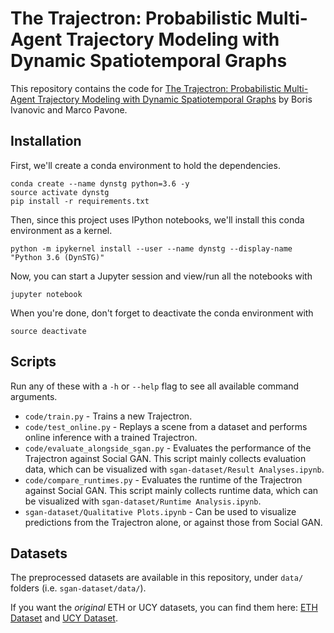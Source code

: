 # The Trajectron: Probabilistic Multi-Agent Trajectory Modeling with Dynamic Spatiotemporal Graphs

This repository contains the code for [The Trajectron: Probabilistic Multi-Agent Trajectory Modeling with Dynamic Spatiotemporal Graphs](https://arxiv.org/abs/1810.05993) by Boris Ivanovic and Marco Pavone.

## Installation ##

First, we'll create a conda environment to hold the dependencies.
```
conda create --name dynstg python=3.6 -y
source activate dynstg
pip install -r requirements.txt
```

Then, since this project uses IPython notebooks, we'll install this conda environment as a kernel.
```
python -m ipykernel install --user --name dynstg --display-name "Python 3.6 (DynSTG)"
```

Now, you can start a Jupyter session and view/run all the notebooks with
```
jupyter notebook
```

When you're done, don't forget to deactivate the conda environment with
```
source deactivate
```

## Scripts ##
Run any of these with a `-h` or `--help` flag to see all available command arguments.
* `code/train.py` - Trains a new Trajectron.
* `code/test_online.py` - Replays a scene from a dataset and performs online inference with a trained Trajectron.
* `code/evaluate_alongside_sgan.py` - Evaluates the performance of the Trajectron against Social GAN. This script mainly collects evaluation data, which can be visualized with `sgan-dataset/Result Analyses.ipynb`.
* `code/compare_runtimes.py` - Evaluates the runtime of the Trajectron against Social GAN. This script mainly collects runtime data, which can be visualized with `sgan-dataset/Runtime Analysis.ipynb`.
* `sgan-dataset/Qualitative Plots.ipynb` - Can be used to visualize predictions from the Trajectron alone, or against those from Social GAN.

## Datasets ##

The preprocessed datasets are available in this repository, under `data/` folders (i.e. `sgan-dataset/data/`).

If you want the *original* ETH or UCY datasets, you can find them here: [ETH Dataset](http://www.vision.ee.ethz.ch/en/datasets/) and [UCY Dataset](https://graphics.cs.ucy.ac.cy/research/downloads/crowd-data).
